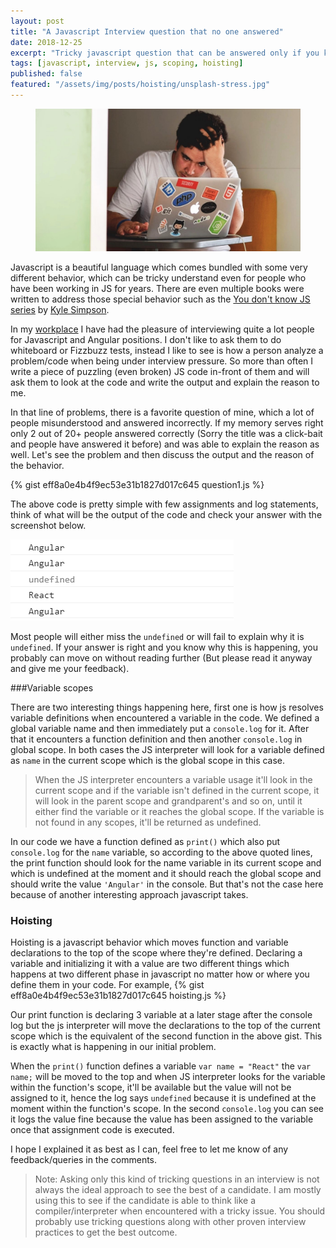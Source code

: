 ```yaml
---
layout: post
title: "A Javascript Interview question that no one answered"
date: 2018-12-25
excerpt: "Tricky javascript question that can be answered only if you know JS well enough."
tags: [javascript, interview, js, scoping, hoisting]
published: false
featured: "/assets/img/posts/hoisting/unsplash-stress.jpg"
---
```

<figure>
	<img src="/assets/img/posts/hoisting/unsplash-stress.jpg">
</figure>

Javascript is a beautiful language which comes bundled with some very different behavior, which can be tricky understand even for people who have been working in JS for years. There are even multiple books were written to address those special behavior such as the [You don't know JS series](https://www.amazon.in/You-Dont-Know-Set-Volumes/dp/9352136268) by [Kyle Simpson](https://me.getify.com).

In my [workplace](https://www.agiratech.com/) I have had the pleasure of interviewing quite a lot people for Javascript and Angular positions. I don't like to ask them to do whiteboard or Fizzbuzz tests, instead I like to see is how a person analyze a problem/code when being under interview pressure. So more than often I write a piece of puzzling (even broken) JS code in-front of them and will ask them to look at the code and write the output and explain the reason to me.

In that line of problems, there is a favorite question of mine, which a lot of people misunderstood and answered incorrectly. If my memory serves right only 2 out of 20+ people answered correctly (Sorry the title was a click-bait and people have answered it before) and was able to explain the reason as well. Let's see the problem and then discuss the output and the reason of the behavior.

{% gist eff8a0e4b4f9ec53e31b1827d017c645 question1.js %}

The above code is pretty simple with few assignments and log statements, think of what will be the output of the code and check your answer with the screenshot below.

 ![Console output](/assets/img/posts/hoisting/console_output.png)

Most people will either miss the `undefined` or will fail to explain why it is `undefined`. If your answer is right and you know why this is happening, you probably can move on without reading further (But please read it anyway and give me your feedback).

###Variable scopes

There are two interesting things happening here, first one is how js resolves variable definitions when encountered a variable in the code. We defined a global variable name and then immediately put a `console.log` for it. After that it encounters a function definition and then another `console.log` in global scope. In both cases the JS interpreter will look for a variable defined as `name` in the current scope which is the global scope in this case.

> When the JS interpreter encounters a variable usage it'll look in the current scope and if the variable isn't defined in the current scope, it will look in the parent scope and grandparent's and so on, until it either find the variable or it reaches the global scope. If the variable is not found in any scopes, it'll be returned as undefined.

In our code we have a function defined as `print()` which also put `console.log` for the `name` variable, so according to the above quoted lines, the print function should look for the name variable in its current scope and which is undefined at the moment and it should reach the global scope and should write the value `'Angular'` in the console. But that's not the case here because of another interesting approach javascript takes.

### Hoisting

Hoisting is a javascript behavior which moves function and variable declarations to the top of the scope where they're defined. Declaring a variable and initializing it with a value are two different things which happens at two different phase in javascript no matter how or where you define them in your code. For example,
{% gist eff8a0e4b4f9ec53e31b1827d017c645 hoisting.js %}

Our print function is declaring 3 variable at a later stage after the console log but the js interpreter will move the declarations to the top of the current scope which is the equivalent of the second function in the above gist. This is exactly what is happening in our initial problem.

When the `print()` function defines a variable `var name = "React"` the `var name;` will be moved to the top and when JS interpreter looks for the variable within the function's scope, it'll be available but the value will not be assigned to it, hence the log says `undefined` because it is undefined at the moment within the function's scope. In the second `console.log` you can see it logs the value fine because the value has been assigned to the variable once that assignment code is executed.

I hope I explained it as best as I can, feel free to let me know of any feedback/queries in the comments. 

> Note: Asking only this kind of tricking questions in an interview is not always the ideal approach to see the best of a candidate. I am mostly using this to see if the candidate is able to think like a compiler/interpreter when encountered with a tricky issue. You should probably use tricking questions along with other proven interview practices to get the best outcome.
